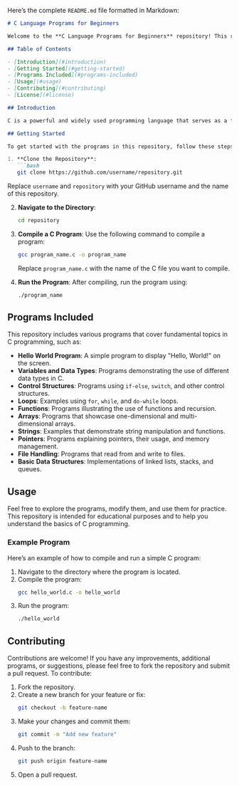 Here’s the complete `README.md` file formatted in Markdown:

```markdown
# C Language Programs for Beginners

Welcome to the **C Language Programs for Beginners** repository! This repository contains a collection of basic and moderate-level C programs designed to help beginners learn and practice programming in C.

## Table of Contents

- [Introduction](#introduction)
- [Getting Started](#getting-started)
- [Programs Included](#programs-included)
- [Usage](#usage)
- [Contributing](#contributing)
- [License](#license)

## Introduction

C is a powerful and widely used programming language that serves as a foundation for many other languages. This repository aims to provide beginners with hands-on experience through practical examples, covering essential concepts in C programming.

## Getting Started

To get started with the programs in this repository, follow these steps:

1. **Clone the Repository**:
   ```bash
   git clone https://github.com/username/repository.git
   ```
   Replace `username` and `repository` with your GitHub username and the name of this repository.

2. **Navigate to the Directory**:
   ```bash
   cd repository
   ```

3. **Compile a C Program**:
   Use the following command to compile a program:
   ```bash
   gcc program_name.c -o program_name
   ```
   Replace `program_name.c` with the name of the C file you want to compile.

4. **Run the Program**:
   After compiling, run the program using:
   ```bash
   ./program_name
   ```

## Programs Included

This repository includes various programs that cover fundamental topics in C programming, such as:

- **Hello World Program**: A simple program to display "Hello, World!" on the screen.
- **Variables and Data Types**: Programs demonstrating the use of different data types in C.
- **Control Structures**: Programs using `if-else`, `switch`, and other control structures.
- **Loops**: Examples using `for`, `while`, and `do-while` loops.
- **Functions**: Programs illustrating the use of functions and recursion.
- **Arrays**: Programs that showcase one-dimensional and multi-dimensional arrays.
- **Strings**: Examples that demonstrate string manipulation and functions.
- **Pointers**: Programs explaining pointers, their usage, and memory management.
- **File Handling**: Programs that read from and write to files.
- **Basic Data Structures**: Implementations of linked lists, stacks, and queues.

## Usage

Feel free to explore the programs, modify them, and use them for practice. This repository is intended for educational purposes and to help you understand the basics of C programming.

### Example Program

Here’s an example of how to compile and run a simple C program:

1. Navigate to the directory where the program is located.
2. Compile the program:
   ```bash
   gcc hello_world.c -o hello_world
   ```
3. Run the program:
   ```bash
   ./hello_world
   ```

## Contributing

Contributions are welcome! If you have any improvements, additional programs, or suggestions, please feel free to fork the repository and submit a pull request. To contribute:

1. Fork the repository.
2. Create a new branch for your feature or fix:
   ```bash
   git checkout -b feature-name
   ```
3. Make your changes and commit them:
   ```bash
   git commit -m "Add new feature"
   ```
4. Push to the branch:
   ```bash
   git push origin feature-name
   ```
5. Open a pull request.
